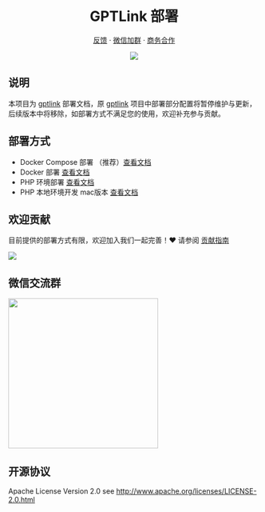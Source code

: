 <div align="center">
  <h1 align="center">GPTLink 部署</h1>

  [反馈](https://github.com/gptlink/gptlink-deploy/issues) · [微信加群](./docs/images/qrcode.png) · [商务合作](./docs/images/qrcode.png)

  <img src="https://github.com/gptlink/gptlink/assets/1472352/98a5012b-3111-4c50-bd36-c8eabf17f6e7" />
 
</div>

## 说明
本项目为 [gptlink](https://github.com/gptlink/gptlink) 部署文档，原 [gptlink](https://github.com/gptlink/gptlink) 项目中部署部分配置将暂停维护与更新，后续版本中将移除，如部署方式不满足您的使用，欢迎补充参与贡献。

## 部署方式

- Docker Compose 部署 （推荐）[查看文档](./docker-compose/README.md)
- Docker 部署 [查看文档](./docker/README.md)
- PHP 环境部署 [查看文档](./php/README.md)
- PHP 本地环境开发 mac版本 [查看文档](./php-local-mac/README.md)


## 欢迎贡献

目前提供的部署方式有限，欢迎加入我们一起完善！:heart: 请参阅 [贡献指南](./CONTRIBUTING.md)

<a href="https://github.com/gptlink/gptlink-deploy/graphs/contributors">
  <img src="https://contrib.rocks/image?repo=gptlink/gptlink-deploy" />
</a>

## 微信交流群
<img src="https://github.com/gptlink/gptlink/assets/1472352/904f0b13-b4d7-4fba-867b-c9ad170336cc" width="300" />

## 开源协议
Apache License Version 2.0 see http://www.apache.org/licenses/LICENSE-2.0.html
